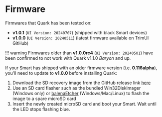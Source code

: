 # Firmware

Firmwares that Quark has been tested on:

* **v1.0.1** (`UI Version: 20240707`) (shipped with black Smart devices)
* **v1.0.0** (`UI Version: 20240511`) (latest firmware available on TrimUI GitHub)

!!! warning
    Firmwares older than **v1.0.0rc4** (`UI Version: 20240501`) have been confirmed to not work with Quark v1.1.0 *Baryon* and up.

If your Smart has shipped with an older firmware version (i.e. **0.116alpha**), you'll need to update to **v1.0.0** before installing Quark:

1. Download the SD recovery image from the GitHub release link [here](https://github.com/trimui/firmware_smart/releases/tag/v1.0.0)
2. Use an SD card flasher such as the bundled Win32DiskImager (Windows only) or [balenaEtcher](https://etcher.balena.io/) (Windows/Mac/Linux) to flash the image to a spare microSD card
3. Insert the newly created microSD card and boot your Smart. Wait until the LED stops flashing blue.
